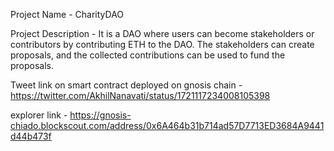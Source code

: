Project Name - CharityDAO

Project Description - It is a DAO where users can become stakeholders or contributors by contributing ETH to the DAO. The stakeholders can create proposals, and the collected contributions can be used to fund the proposals.


Tweet link on smart contract deployed on gnosis chain - https://twitter.com/AkhilNanavati/status/1721117234008105398

explorer link - https://gnosis-chiado.blockscout.com/address/0x6A464b31b714ad57D7713ED3684A9441d44b473f
 
 
